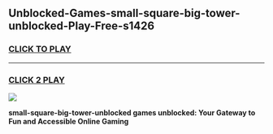 
## Unblocked-Games-small-square-big-tower-unblocked-Play-Free-s1426
<h3>
<a href="https://premium76.site?title=small-square-big-tower-unblocked&ref=23A">CLICK TO PLAY</a></h3>
<hr>

<h3>
<a href="https://premium76.site?title=small-square-big-tower-unblocked&ref=23A">CLICK 2 PLAY</a>
  
</h3>

<a href="https://premium76.site?title=small-square-big-tower-unblocked&ref=23A"><img src="https://clearcache.store/games.png"></a>


**small-square-big-tower-unblocked games unblocked: Your Gateway to Fun and Accessible Online Gaming**
